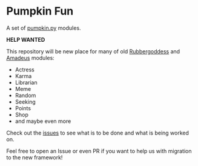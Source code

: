# Pumpkin Fun

A set of [pumpkin.py](https://github.com/pumpkin-py) modules.

**HELP WANTED**

This repository will be new place for many of old [Rubbergoddess](https://github.com/sinus-x/rubbergoddess) and [Amadeus](https://github.com/Czechbol/Amadeus) modules:

- Actress
- Karma
- Librarian
- Meme
- Random
- Seeking
- Points
- Shop
- and maybe even more

Check out the [issues](https://github.com/pumpkin-py/pumpkin-fun/issues) to see what is to be done and what is being worked on.

Feel free to open an Issue or even PR if you want to help us with migration to the new framework!
